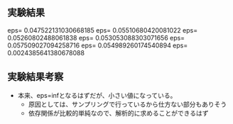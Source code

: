 ## 実験結果
eps= 0.047522131030668185
eps= 0.05510680420081022
eps= 0.05260802488061838
eps= 0.053053088303071656
eps= 0.057509027094258716
eps= 0.054989260174540894
eps= 0.0024385641380678088

## 実験結果考察
- 本来、eps=infとなるはずだが、小さい値になっている。
    - 原因としては、サンプリングで行っているから仕方ない部分もありそう
    - 依存関係が比較的単純なので、解析的に求めることができるはず
